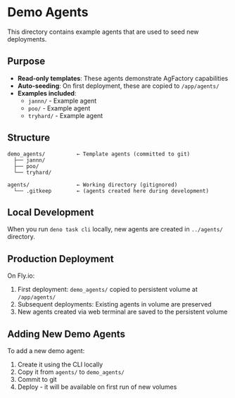 # Demo Agents

This directory contains example agents that are used to seed new deployments.

## Purpose

- **Read-only templates**: These agents demonstrate AgFactory capabilities
- **Auto-seeding**: On first deployment, these are copied to `/app/agents/`
- **Examples included**:
  - `jannn/` - Example agent
  - `poo/` - Example agent
  - `tryhard/` - Example agent

## Structure

```
demo_agents/          ← Template agents (committed to git)
  ├── jannn/
  ├── poo/
  └── tryhard/

agents/               ← Working directory (gitignored)
  └── .gitkeep        ← (agents created here during development)
```

## Local Development

When you run `deno task cli` locally, new agents are created in `../agents/` directory.

## Production Deployment

On Fly.io:

1. First deployment: `demo_agents/` copied to persistent volume at `/app/agents/`
2. Subsequent deployments: Existing agents in volume are preserved
3. New agents created via web terminal are saved to the persistent volume

## Adding New Demo Agents

To add a new demo agent:

1. Create it using the CLI locally
2. Copy it from `agents/` to `demo_agents/`
3. Commit to git
4. Deploy - it will be available on first run of new volumes
